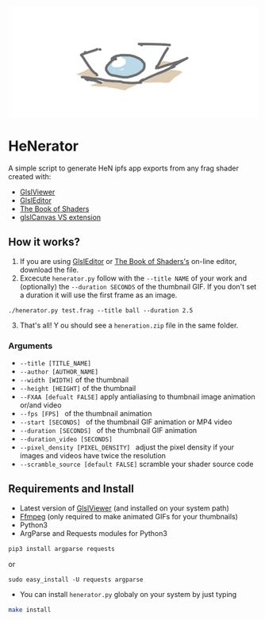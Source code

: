 ![](.github/thumbnail.gif)

# HeNerator 
A simple script to generate HeN ipfs app exports from any frag shader created with:

- [GlslViewer](https://github.com/patriciogonzalezvivo/glslViewer)
- [GlslEditor](http://patriciogonzalezvivo.github.io/glslEditor/)
- [The Book of Shaders](https://editor.thebookofshaders.com/)
- [glslCanvas VS extension](https://marketplace.visualstudio.com/items?itemName=circledev.glsl-canvas)

## How it works?

1. If you are using [GlslEditor](http://patriciogonzalezvivo.github.io/glslEditor/) or [The Book of Shaders's](https://editor.thebookofshaders.com/) on-line editor, download the file.
2. Excecute `henerator.py` follow with the `--title NAME` of your work and (optionally) the ```--duration SECONDS``` of the thumbnail GIF. If you don't set a duration it will use the first frame as an image.

```
./henerator.py test.frag --title ball --duration 2.5
```

3. That's all! Y ou should see a `heneration.zip` file in the same folder.

### Arguments 

* `--title [TITLE_NAME]`
* `--author [AUTHOR_NAME]` 
* `--width [WIDTH]` of the thumbnail
* `--height [HEIGHT]` of the thumbnail
* `--FXAA [defualt FALSE]` apply antialiasing to thumbnail image animation or/and video
* `--fps [FPS] ` of the thumbnail animation
* `--start [SECONDS] ` of the thumbnail GIF animation or MP4 video
* `--duration [SECONDS] ` of the thumbnail GIF animation
* `--duration_video [SECONDS]`
* `--pixel_density [PIXEL_DENSITY] ` adjust the pixel density if your images and videos have twice the resolution 
* `--scramble_source [default FALSE]` scramble your shader source code

## Requirements and Install

* Latest version of [GlslViewer](https://github.com/patriciogonzalezvivo/glslViewer/wiki/Compiling) (and installed on your system path)
* [Ffmpeg](https://ffmpeg.org/download.html) (only required to make animated GIFs for your thumbnails)
* Python3 
* ArgParse and Requests modules for Python3 
 
```bash
pip3 install argparse requests
```

or 

```
sudo easy_install -U requests argparse
```

* You can install `henerator.py` globaly on your system by just typing 
```bash
make install
```
